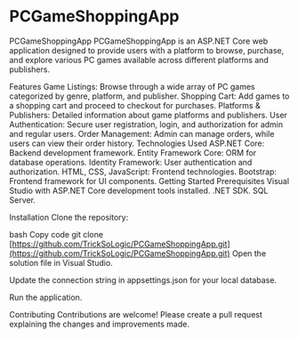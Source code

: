 # PCGameShoppingApp
PCGameShoppingApp
PCGameShoppingApp is an ASP.NET Core web application designed to provide users with a platform to browse, purchase, and explore various PC games available across different platforms and publishers.

Features
Game Listings: Browse through a wide array of PC games categorized by genre, platform, and publisher.
Shopping Cart: Add games to a shopping cart and proceed to checkout for purchases.
Platforms & Publishers: Detailed information about game platforms and publishers.
User Authentication: Secure user registration, login, and authorization for admin and regular users.
Order Management: Admin can manage orders, while users can view their order history.
Technologies Used
ASP.NET Core: Backend development framework.
Entity Framework Core: ORM for database operations.
Identity Framework: User authentication and authorization.
HTML, CSS, JavaScript: Frontend technologies.
Bootstrap: Frontend framework for UI components.
Getting Started
Prerequisites
Visual Studio with ASP.NET Core development tools installed.
.NET SDK.
SQL Server.


Installation
Clone the repository:

bash
Copy code
git clone [https://github.com/TrickSoLogic/PCGameShoppingApp.git](https://github.com/TrickSoLogic/PCGameShoppingApp.git)
Open the solution file in Visual Studio.

Update the connection string in appsettings.json for your local database.

Run the application.

Contributing
Contributions are welcome! Please create a pull request explaining the changes and improvements made.
